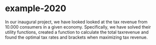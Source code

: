 # example-2020

In our inaugural project, we have looked looked at the tax revenue from 10.000 consumers in a given economy. Specifically, we have solved their utility functions, created a function to calculate the total taxrevenue and found the optimal tax rates and brackets when maximizing tax revenue.
